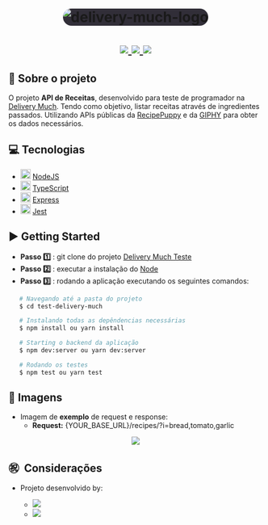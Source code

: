 <h1 align="center">
  <img style="background-color: #312e38; border-radius: 20px;" alt="delivery-much-logo" src="https://img.apksum.com/e7/br.com.deliverymuch.gastro/4.10.106/icon.png"/>
  <p align="center">
    <a href="https://nodejs.org/en/">
      <img src="https://img.shields.io/badge/-NodeJS-006400?style=flat&logo=Node.js&logoColor=#339933" />
    <a href="https://www.typescriptlang.org/">
      <img src="https://img.shields.io/badge/-TypeScript-007ACC?style=flat&logo=TypeScript&logoColor=#007ACC" />
    </a>
    <a href="https://jestjs.io/">
      <img src="https://img.shields.io/badge/-Jest-C21325?style=flat&logo=Jest&logoColor=FFFFF" />
    </a>
  </p>
</h1>

## 🔖 Sobre o projeto

O projeto **API de Receitas**, desenvolvido para teste de programador na [Delivery Much](https://deliverymuch.com.br/inicio 'Delivery Much'). Tendo como objetivo, listar receitas através de ingredientes passados. Utilizando APIs públicas da  [RecipePuppy](http://www.recipepuppy.com/about/api/ "RecipePuppy") e da [GIPHY](https://developers.giphy.com/docs/ "GIPHY") para obter os dados necessários.

## 💻 Tecnologias

- <img width="20px" src="https://img.icons8.com/color/2x/nodejs.png" /> [NodeJS](https://nodejs.org/en/ 'NodeJS')
- <img width="20px" src="https://img.icons8.com/color/2x/typescript.png" /> [TypeScript](https://www.typescriptlang.org/ 'TypeScript')
- <img width="20px" src="https://res.cloudinary.com/practicaldev/image/fetch/s--00h6CjGb--/c_limit%2Cf_auto%2Cfl_progressive%2Cq_auto%2Cw_880/https://www.maxrooted.com/panduan-membangun-rest-api-expressjs-mysql/cover.png" /> [Express](https://expressjs.com/ 'Express')
- <img width="20px" src="https://simpleicons.org/icons/jest.svg" /> [Jest](https://jestjs.io/ 'Jest')

## ▶️ Getting Started

- **Passo 1️⃣** : git clone do projeto [Delivery Much Teste](https://github.com/rafaelsanzio/test-delivery-much 'Delivery Much Teste')
- **Passo 2️⃣** : executar a instalação do [Node](https://nodejs.org/en/ 'Node')
- **Passo 3️⃣** : rodando a aplicação executando os seguintes comandos:

```bash
   # Navegando até a pasta do projeto
   $ cd test-delivery-much

   # Instalando todas as depêndencias necessárias
   $ npm install ou yarn install

   # Starting o backend da aplicação
   $ npm dev:server ou yarn dev:server

   # Rodando os testes
   $ npm test ou yarn test
```

## 📸 Imagens

- Imagem de **exemplo** de request e response:
  - **Request:** {YOUR_BASE_URL}/recipes/?i=bread,tomato,garlic 

 <p align="center">
 	<img src="https://user-images.githubusercontent.com/18368947/89714234-a6bb9880-d973-11ea-9d91-dc1ff0410b1e.png" />
 </p>

## ㊗ ️ Considerações

- Projeto desenvolvido by:

  - <a href="https://github.com/rafaelsanzio">
    <img src="https://img.shields.io/badge/-Rafael%20Sanzio-000000?style=flat&logo=GitHub&logoColor=#000000" />
  </a>

  - <a href="https://www.linkedin.com/in/rafael-sanzio-012778143/">
    <img src="https://img.shields.io/badge/-Rafael%20Sanzio-0077B5?style=flat&logo=LinkedIN&logoColor=#000000" />
  </a>

